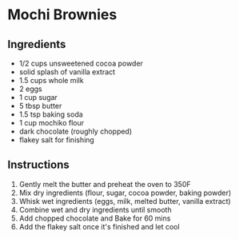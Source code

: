 # Mochi Brownies

## Ingredients 
- 1/2 cups unsweetened cocoa powder 
- solid splash of vanilla extract
- 1.5 cups whole milk
- 2 eggs
- 1 cup sugar 
- 5 tbsp butter 
- 1.5 tsp baking soda 
- 1 cup mochiko flour 
- dark chocolate (roughly chopped)
- flakey salt for finishing


## Instructions
1. Gently melt the butter and preheat the oven to 350F
2. Mix dry ingredients (flour, sugar, cocoa powder, baking powder)
3. Whisk wet ingredients (eggs, milk, melted butter, vanilla extract)
4. Combine wet and dry ingredients until smooth
5. Add chopped chocolate and Bake for 60 mins 
6. Add the flakey salt once it's finished and let cool

